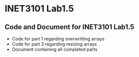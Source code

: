 # INET3101 Lab1.5
## Code and Document for INET3101 Lab1.5

- Code for part 1 regarding overwritting arrays
- Code for part 3 regarding resizing arrays
- Document containing all completed parts
